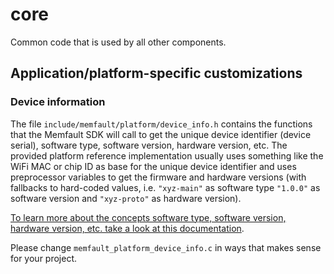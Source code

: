 # core

Common code that is used by all other components.

## Application/platform-specific customizations

### Device information

The file `include/memfault/platform/device_info.h` contains the functions that
the Memfault SDK will call to get the unique device identifier (device serial),
software type, software version, hardware version, etc. The provided platform
reference implementation usually uses something like the WiFi MAC or chip ID as
base for the unique device identifier and uses preprocessor variables to get the
firmware and hardware versions (with fallbacks to hard-coded values, i.e.
`"xyz-main"` as software type `"1.0.0"` as software version and `"xyz-proto"` as
hardware version).

[To learn more about the concepts software type, software version, hardware version, etc. take a look at this documentation](https://mflt.io/36NGGgi).

Please change `memfault_platform_device_info.c` in ways that makes sense for
your project.
